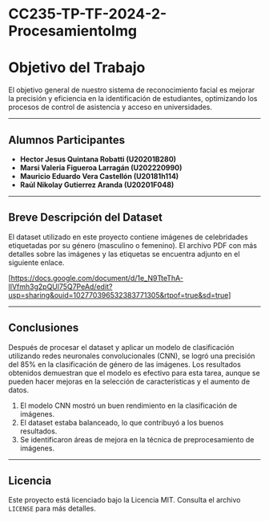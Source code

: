 # CC235-TP-TF-2024-2-ProcesamientoImg


# Objetivo del Trabajo

El objetivo general de nuestro sistema de reconocimiento facial es mejorar la precisión y eficiencia en la identificación de estudiantes, optimizando los procesos de control de asistencia y acceso en universidades.

---

## Alumnos Participantes

- **Hector Jesus Quintana Robatti (U20201B280)**
- **Marsi Valeria Figueroa Larragán (U202220990)**
- **Mauricio Eduardo Vera Castellón (U20181h114)**
- **Raúl Nikolay Gutierrez Aranda (U20201F048)**

---

## Breve Descripción del Dataset

El dataset utilizado en este proyecto contiene imágenes de celebridades etiquetadas por su género (masculino o femenino). El archivo PDF con más detalles sobre las imágenes y las etiquetas se encuentra adjunto en el siguiente enlace.

[https://docs.google.com/document/d/1e_N9TteThA-lIVfmh3g2pQUl75Q7PeAd/edit?usp=sharing&ouid=102770396532383771305&rtpof=true&sd=true]

---

## Conclusiones

Después de procesar el dataset y aplicar un modelo de clasificación utilizando redes neuronales convolucionales (CNN), se logró una precisión del 85% en la clasificación de género de las imágenes. Los resultados obtenidos demuestran que el modelo es efectivo para esta tarea, aunque se pueden hacer mejoras en la selección de características y el aumento de datos.

1. El modelo CNN mostró un buen rendimiento en la clasificación de imágenes.
2. El dataset estaba balanceado, lo que contribuyó a los buenos resultados.
3. Se identificaron áreas de mejora en la técnica de preprocesamiento de imágenes.

---

## Licencia

Este proyecto está licenciado bajo la Licencia MIT. Consulta el archivo `LICENSE` para más detalles.
